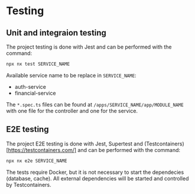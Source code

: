 # Testing

## Unit and integraion testing

The project testing is done with Jest and can be performed with the command:

```sh
npx nx test SERVICE_NAME
```

Available service name to be replace in `SERVICE_NAME`:

- auth-service
- financial-service

The `*.spec.ts` files can be found at `/apps/SERVICE_NAME/app/MODULE_NAME` with one file for the controller and one for the service.

## E2E testing

The project E2E testing is done with Jest, Supertest and (Testcontainers)[https://testcontainers.com/] and can be performed with the command:

```sh
npx nx e2e SERVICE_NAME
```

The tests require Docker, but it is not necessary to start the dependecies (database, cache). All external dependencies will be started and controlled by Testcontainers.

